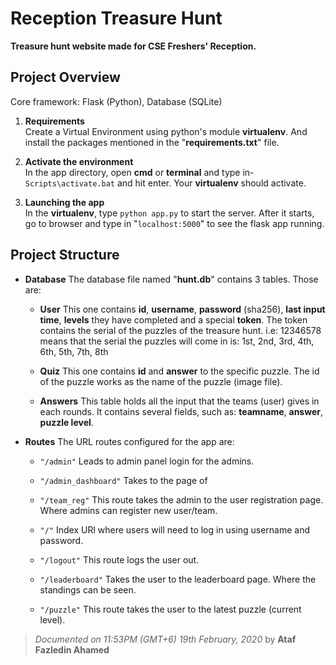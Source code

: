 # Reception Treasure Hunt
**Treasure hunt website made for CSE Freshers' Reception.**

##  Project Overview
Core framework: Flask (Python), Database (SQLite)
 1. **Requirements** <br>
 Create a Virtual Environment using python's module **virtualenv**. And install the packages mentioned in the "**requirements.txt**" file.

2. **Activate the environment** <br>
In the app directory, open **cmd** or **terminal** and type in- `Scripts\activate.bat` and hit enter. Your **virtualenv** should activate.

3. **Launching the app**<br>
In the **virtualenv**, type `python app.py` to start the server. After it starts, go to browser and type in "`localhost:5000`" to see the flask app running.

## Project Structure
 - **Database**
 The database file named "**hunt.db**" contains 3 tables. Those are: 
 
	 - **User**
	 This one contains **id**, **username**, **password** (sha256), **last input time**, **levels** they have completed and a special **token**. The token contains the serial of the puzzles of the treasure hunt. i.e: 12346578 means that the serial the puzzles will come in is: 1st, 2nd, 3rd, 4th, 6th, 5th, 7th, 8th

	- **Quiz**
	This one contains **id** and **answer** to the specific puzzle. The id of the puzzle works as the name of the puzzle (image file).

	- **Answers**
	This table holds all the input that the teams (user) gives in each rounds. It contains several fields, such as: **teamname**, **answer**, **puzzle level**.
 
 - **Routes**
The URL routes configured for the app are: 
	 - `"/admin"`
	 Leads to admin panel login for the admins.
	- `"/admin_dashboard"`
Takes to the page of 
	- `"/team_reg"`
	This route takes the admin to the user registration page. Where admins can register new user/team.

	- `"/"`
		Index URl where users will need to log in using username and password.
	- `"/logout"`
	This route logs the user out.
	- `"/leaderboard"`
	Takes the user to the leaderboard page. Where the standings can be seen.
	- `"/puzzle"`
	This route takes the user to the latest puzzle (current level).

> *Documented on 11:53PM (GMT+6) 19th February, 2020*
> by **Ataf Fazledin Ahamed**
